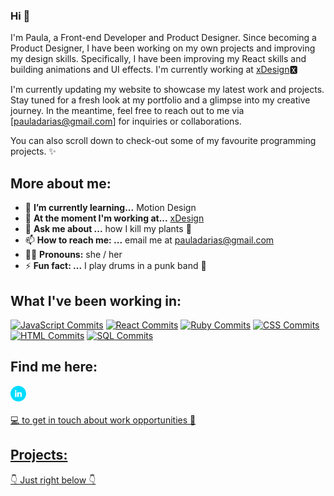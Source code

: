 ### Hi  👋

I'm Paula, a Front-end Developer and Product Designer. Since becoming a Product Designer, I have been working on my own projects and improving my design skills. Specifically, I have been improving my React skills and building animations and UI effects. I'm currently working at [xDesign](https://www.xdesign.com/)🆇

I'm currently updating my website to showcase my latest work and projects. Stay tuned for a fresh look at my portfolio and a glimpse into my creative journey. In the meantime, feel free to reach out to me via [pauladarias@gmail.com] for inquiries or collaborations.

You can also scroll down to check-out some of my favourite programming projects. ✨

## More about me: 

- 🌱 **I’m currently learning...** Motion Design
- 🔭 **At the moment I'm working at...** [xDesign](https://www.xdesign.com/)
- 💬 **Ask me about ...** how I kill my plants 🌵
- 📫 **How to reach me: ...** email me at pauladarias@gmail.com 
- 💃🏻 **Pronouns:** she / her
- ⚡ **Fun fact: ...** I play drums in a punk band 🥁


## What I've been working in: 

[![JavaScript Commits](https://img.shields.io/badge/JavaScript-737%20commits-yellow.svg?style=flat-square)](https://sourcerer.io/pauladarias) 
[![React Commits](https://img.shields.io/badge/React-680%20commits-blue.svg?style=flat-square)](https://sourcerer.io/pauladarias) 
[![Ruby Commits](https://img.shields.io/badge/Ruby-680%20commits-brown.svg?style=flat-square)](https://sourcerer.io/pauladarias) 
[![CSS Commits](https://img.shields.io/badge/CSS-653%20commits-blueviolet.svg?style=flat-square)](https://sourcerer.io/pauladarias) 
[![HTML Commits](https://img.shields.io/badge/HTML-364%20commits-red.svg?style=flat-square)](https://sourcerer.io/pauladarias) 
[![SQL Commits](https://img.shields.io/badge/SQL-48%20commits-lightgrey.svg?style=flat-square)](https://sourcerer.io/pauldarias)



## Find me here:

  <a href="https://www.linkedin.com/in/paula-darias-a10317117/">
  <img src="https://github.com/pauladarias/CV/blob/master/images%20/linkedin_logo.png" alt="linkedin" width="5%"/a>  
  </br>
  </br>
  💻 to get in touch about work opportunities 💼
  

## Projects:
👇 Just right below 👇
